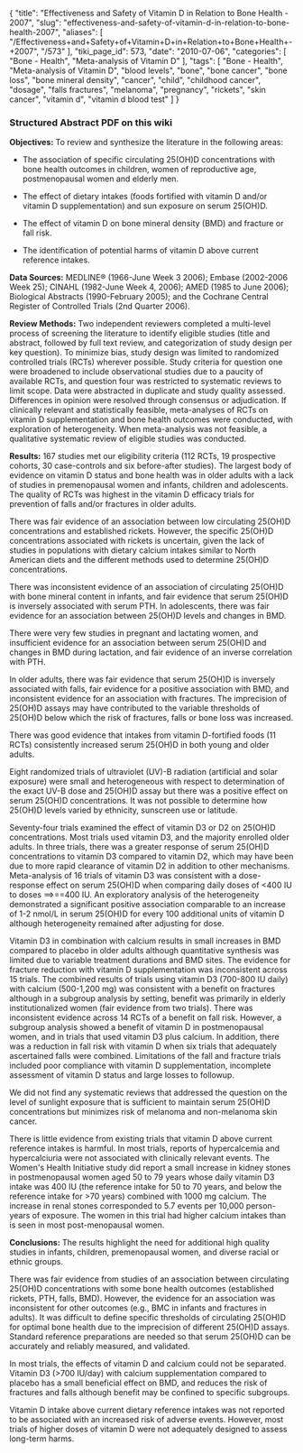 {
    "title": "Effectiveness and Safety of Vitamin D in Relation to Bone Health - 2007",
    "slug": "effectiveness-and-safety-of-vitamin-d-in-relation-to-bone-health-2007",
    "aliases": [
        "/Effectiveness+and+Safety+of+Vitamin+D+in+Relation+to+Bone+Health+-+2007",
        "/573"
    ],
    "tiki_page_id": 573,
    "date": "2010-07-06",
    "categories": [
        "Bone - Health",
        "Meta-analysis of Vitamin D"
    ],
    "tags": [
        "Bone - Health",
        "Meta-analysis of Vitamin D",
        "blood levels",
        "bone",
        "bone cancer",
        "bone loss",
        "bone mineral density",
        "cancer",
        "child",
        "childhood cancer",
        "dosage",
        "falls fractures",
        "melanoma",
        "pregnancy",
        "rickets",
        "skin cancer",
        "vitamin d",
        "vitamin d blood test"
    ]
}


### Structured Abstract   PDF on this wiki

 **Objectives:** To review and synthesize the literature  in the following areas:

* The association of specific circulating 25(OH)D concentrations  with bone health outcomes in children, women of reproductive age,  postmenopausal women and elderly men.

* The effect of dietary intakes (foods fortified with vitamin D  and/or vitamin D supplementation) and sun exposure on serum 25(OH)D.

* The effect of vitamin D on bone mineral density (BMD) and fracture  or fall risk.

* The identification of potential harms of vitamin D above current  reference intakes.

 **Data Sources:** MEDLINE® (1966-June Week 3 2006);  Embase (2002-2006 Week 25); CINAHL (1982-June Week 4, 2006); AMED (1985  to June 2006); Biological Abstracts (1990-February 2005); and the  Cochrane Central Register of Controlled Trials (2nd Quarter 2006).

 **Review Methods:** Two independent reviewers completed  a multi-level process of screening the literature to identify eligible  studies (title and abstract, followed by full text review, and  categorization of study design per key question).  To minimize bias,  study design was limited to randomized controlled trials (RCTs) wherever  possible.  Study criteria for question one were broadened to include  observational studies due to a paucity of available RCTs, and question  four was restricted to systematic reviews to limit scope.  Data were  abstracted in duplicate and study quality assessed.  Differences in  opinion were resolved through consensus or adjudication.  If clinically  relevant and statistically feasible, meta-analyses of RCTs on vitamin D  supplementation and bone health outcomes were conducted, with  exploration of heterogeneity.  When meta-analysis was not feasible, a  qualitative systematic review of eligible studies was conducted.

 **Results:** 167 studies met our eligibility criteria  (112 RCTs, 19 prospective cohorts, 30 case-controls and six before-after  studies).  The largest body of evidence on vitamin D status and bone  health was in older adults with a lack of studies in premenopausal women  and infants, children and adolescents.  The quality of RCTs was highest  in the vitamin D efficacy trials for prevention of falls and/or  fractures in older adults.

There was fair evidence of an  association between low circulating 25(OH)D concentrations and  established rickets.  However, the specific 25(OH)D concentrations  associated with rickets is uncertain, given the lack of studies in  populations with dietary calcium intakes similar to North American diets  and the different methods used to determine 25(OH)D concentrations.

There  was inconsistent evidence of an association of circulating 25(OH)D with  bone mineral content in infants, and fair evidence that serum 25(OH)D  is inversely associated with serum PTH.  In adolescents, there was fair  evidence for an association between 25(OH)D levels and changes in BMD.

There  were very few studies in pregnant and lactating women, and insufficient  evidence for an association between serum 25(OH)D and changes in BMD  during lactation, and fair evidence of an inverse correlation with PTH.

In older adults, there was fair evidence that serum 25(OH)D is  inversely associated with falls, fair evidence for a positive  association with BMD, and inconsistent evidence for an association with  fractures.  The imprecision of 25(OH)D assays may have contributed to  the variable thresholds of 25(OH)D below which the risk of fractures,  falls or bone loss was increased.

There was good evidence that intakes from vitamin D-fortified foods  (11 RCTs) consistently increased serum 25(OH)D in both young and older  adults.

Eight randomized trials of ultraviolet (UV)-B radiation (artificial  and solar exposure) were small and heterogeneous with respect to  determination of the exact UV-B dose and 25(OH)D assay but there was a  positive effect on serum 25(OH)D concentrations.  It was not possible to  determine how 25(OH)D levels varied by ethnicity, sunscreen use or  latitude.

Seventy-four trials examined the effect of vitamin D3 or D2 on  25(OH)D concentrations.  Most trials used vitamin D3, and the majority  enrolled older adults. In three trials, there was a greater response of  serum 25(OH)D concentrations to vitamin D3 compared to vitamin D2, which  may have been due to more rapid clearance of vitamin D2 in addition to  other mechanisms.  Meta-analysis of 16 trials of vitamin D3 was  consistent with a dose-response effect on serum 25(OH)D when comparing  daily doses of &lt;400 IU to doses ==&gt;==400 IU.  An exploratory  analysis of the heterogeneity demonstrated a significant positive  association comparable to an increase of 1-2 nmol/L in serum 25(OH)D for  every 100 additional units of vitamin D although heterogeneity remained  after adjusting for dose.

Vitamin D3 in combination with calcium results in small increases in  BMD compared to placebo in older adults although quantitative synthesis  was limited due to variable treatment durations and BMD sites.  The  evidence for fracture reduction with vitamin D supplementation was  inconsistent across 15 trials.  The combined results of trials using  vitamin D3 (700-800 IU daily) with calcium (500-1,200 mg) was consistent  with a benefit on fractures although in a subgroup analysis by setting,  benefit was primarily in elderly institutionalized women (fair evidence  from two trials).  There was inconsistent evidence across 14 RCTs of a  benefit on fall risk. However, a subgroup analysis showed a benefit of  vitamin D in postmenopausal women, and in trials that used vitamin D3  plus calcium.  In addition, there was a reduction in fall risk with  vitamin D when six trials that adequately ascertained falls were  combined.  Limitations of the fall and fracture trials included poor  compliance with vitamin D supplementation, incomplete assessment of  vitamin D status and large losses to followup.

We did not find any systematic reviews that addressed the question  on the level of sunlight exposure that is sufficient to maintain serum  25(OH)D concentrations but minimizes risk of melanoma and non-melanoma  skin cancer.

There is little evidence from existing trials that vitamin D above  current reference intakes is harmful. In most trials, reports of  hypercalcemia and hypercalciuria were not associated with clinically  relevant events.  The Women's Health Initiative study did report a small  increase in kidney stones in postmenopausal women aged 50 to 79 years  whose daily vitamin D3 intake was 400 IU (the reference intake for 50 to  70 years, and below the reference intake for &gt;70 years) combined  with 1000 mg calcium.  The increase in renal stones corresponded to 5.7  events per 10,000 person-years of exposure. The women in this trial had  higher calcium intakes than is seen in most post-menopausal women.

 **Conclusions:** The results highlight the need for  additional high quality studies in infants, children, premenopausal  women, and diverse racial or ethnic groups.

There was fair evidence from studies of an association between  circulating 25(OH)D concentrations with some bone health outcomes  (established rickets, PTH, falls, BMD).  However, the evidence for an  association was inconsistent for other outcomes (e.g., BMC in infants  and fractures in adults).  It was difficult to define specific  thresholds of circulating 25(OH)D for optimal bone health due to the  imprecision of different 25(OH)D assays.  Standard reference  preparations are needed so that serum 25(OH)D can be accurately and  reliably measured, and validated.

In most trials, the effects of vitamin D and calcium could not be  separated. Vitamin D3 (&gt;700 IU/day) with calcium supplementation  compared to placebo has a small beneficial effect on BMD, and reduces  the risk of fractures and falls although benefit may be confined to  specific subgroups.

Vitamin D intake above current dietary reference intakes was not  reported to be associated with an increased risk of adverse events.   However, most trials of higher doses of vitamin D were not adequately  designed to assess long-term harms.